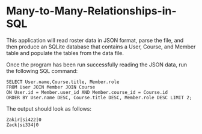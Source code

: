 # Many-to-Many-Relationships-in-SQL
This application will read roster data in JSON format, parse the file, and then produce an SQLite database that contains a User, Course, and Member table and populate the tables from the data file.

Once the program has been run successfully reading the JSON data, run the following SQL command:
    
    SELECT User.name,Course.title, Member.role 
    FROM User JOIN Member JOIN Course 
    ON User.id = Member.user_id AND Member.course_id = Course.id
    ORDER BY User.name DESC, Course.title DESC, Member.role DESC LIMIT 2;
    
The output should look as follows:
       
    Zakir|si422|0
    Zack|si334|0
